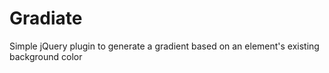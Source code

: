 Gradiate
========

Simple jQuery plugin to generate a gradient based on an element's existing background color